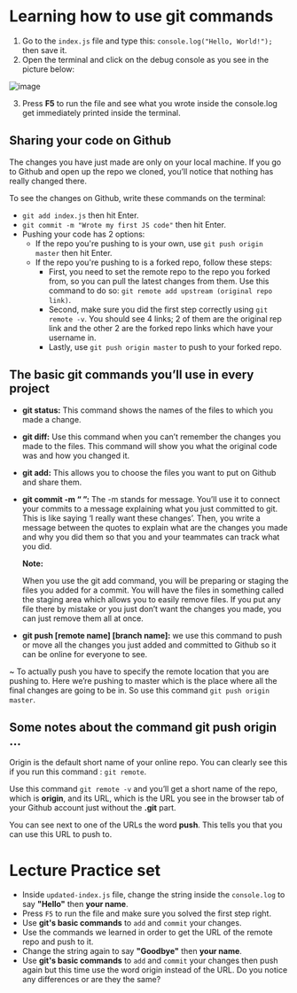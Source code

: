 # Learning how to use git commands
1. Go to the `index.js` file and type this: `console.log("Hello, World!");` then save it.
2. Open the terminal and click on the debug console as you see in the picture below:

![image](https://user-images.githubusercontent.com/47659847/83018829-9495b380-a02e-11ea-9979-4d9b3735af61.png)

3. Press **F5** to run the file and see what you wrote inside the console.log get immediately printed inside the terminal.


## Sharing your code on Github
The changes you have just made are only on your local machine. If you go to Github and open up the repo we cloned, you’ll notice that nothing has really changed there.

To see the changes on Github, write these commands on the terminal:
- `git add index.js` then hit Enter.
- `git commit -m "Wrote my first JS code"` then hit Enter.
- Pushing your code has 2 options:
  - If the repo you're pushing to is your own, use `git push origin master` then hit Enter.
  - If the repo you're pushing to is a forked repo, follow these steps:
    - First, you need to set the remote repo to the repo you forked from, so you can pull the latest changes from them. Use this command to do so: `git remote add upstream (original repo link)`.
    - Second, make sure you did the first step correctly using `git remote -v`. You should see 4 links; 2 of them are the original rep link and the other 2 are the forked repo links which have your username in.
    - Lastly, use `git push origin master` to push to your forked repo.

## The basic git commands you’ll use in every project
- **git status:** This command shows the names of the files to which you made a change.
- **git diff:** Use this command when you can’t remember the changes you made to the files. This command will show you what the original code was and how you changed it.
- **git add:** This allows you to choose the files you want to put on Github and share them.
- **git commit -m “ ”:** The -m stands for message. You’ll use it to connect your commits to a message explaining what you just committed to git. This is like saying ‘I really want these changes’. Then, you write a message between the quotes to explain what are the changes you made and why you did them so that you and your teammates can track what you did.


  **Note:**

  When you use the git add command, you will be preparing or staging the files you added for a commit. You will have the files in something called the staging area which allows you to easily remove files. If you put any file there by mistake or you just don’t want the changes you made, you can just remove them all at once.

- **git push [remote name] [branch name]:** we use this command to push or move all the changes you just added and committed to Github so it can be online for everyone to see.

~ To actually push you have to specify the remote location that you are pushing to. Here we’re pushing to master which is the place where all the final changes are going to be in. So use this command `git push origin master`.


## Some notes about the command git push origin ...
Origin is the default short name of your online repo. You can clearly see this if you run this command : `git remote`.

Use this command `git remote -v` and you’ll get a short name of the repo, which is **origin**, and its URL, which is the URL you see in the browser tab of your Github account just without the **.git** part.

You can see next to one of the URLs the word **push**. This tells you that you can use this URL to push to.


# Lecture Practice set
- Inside `updated-index.js` file, change the string inside the `console.log` to say **"Hello"** then **your name**.
- Press `F5` to run the file and make sure you solved the first step right.
- Use **git's basic commands** to `add` and `commit` your changes.
- Use the commands we learned in order to get the URL of the remote repo and push to it.
- Change the string again to say **"Goodbye"** then **your name**.
- Use **git's basic commands** to `add` and `commit` your changes then push again but this time use the word origin instead of the URL. Do you notice any differences or are they the same?

